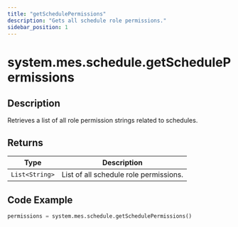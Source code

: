 ```yaml
---
title: "getSchedulePermissions"
description: "Gets all schedule role permissions."
sidebar_position: 1
---
```


# system.mes.schedule.getSchedulePermissions

## Description
Retrieves a list of all role permission strings related to schedules.

## Returns
| Type         | Description                          |
|--------------|--------------------------------------|
| `List<String>` | List of all schedule role permissions.    |

## Code Example
```python
permissions = system.mes.schedule.getSchedulePermissions()
```

